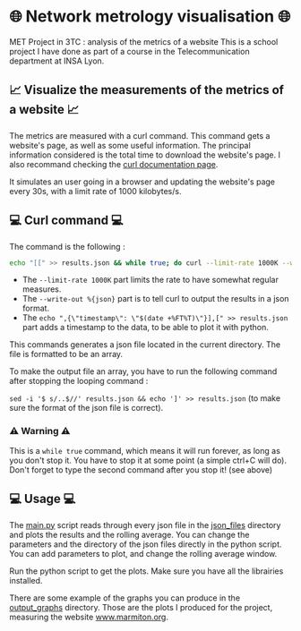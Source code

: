 # 🌐 Network metrology visualisation 🌐
MET Project in 3TC : analysis of the metrics of a website
This is a school project I have done as part of a course in the Telecommunication department at INSA Lyon.

## 📈 Visualize the measurements of the metrics of a website 📈

The metrics are measured with a curl command. This command gets a website's page, as well as some useful information.
The principal information considered is the total time to download the website's page.
I also recommand checking the [curl documentation page](https://curl.se/docs/manpage.html).

It simulates an user going in a browser and updating the website's page every 30s, with a limit rate of 1000 kilobytes/s.

## 💻 Curl command 💻
The command is the following :

```bash
echo "[[" >> results.json && while true; do curl --limit-rate 1000K --write-out %{json} www.example.com -o saved >> results.json && echo ",{\"timestamp\": \"$(date +%FT%T)\"}],[" >> results.json; sleep 30; done
```
- The ```--limit-rate 1000K``` part limits the rate to have somewhat regular measures.
- The ```--write-out %{json}``` part is to tell curl to output the results in a json format.
- The ```echo ",{\"timestamp\": \"$(date +%FT%T)\"}],[" >> results.json``` part adds a timestamp to the data, to be able to plot it with python.

This commands generates a json file located in the current directory. The file is formatted to be an array.

To make the output file an array, you have to run the following command after stopping the looping command :

```sed -i '$ s/..$//' results.json && echo ']' >> results.json```
(to make sure the format of the json file is correct).

### ⚠️ Warning ⚠️
This is a ```while true``` command, which means it will run forever, as long as you don't stop it. You have to stop it at some point (a simple ctrl+C will do). Don't forget to type the second command after you stop it! (see above)

## 💻 Usage 💻
The [main.py](main.py) script reads through every json file in the [json_files](ressources/json_files/) directory and plots the results and the rolling average. You can change the parameters and the directory of the json files directly in the python script.
You can add parameters to plot, and change the rolling average window.

Run the python script to get the plots. Make sure you have all the librairies installed.

There are some example of the graphs you can produce in the [output_graphs](ressources/output_graphs/) directory. Those are the plots I produced for the project, measuring the website www.marmiton.org.
